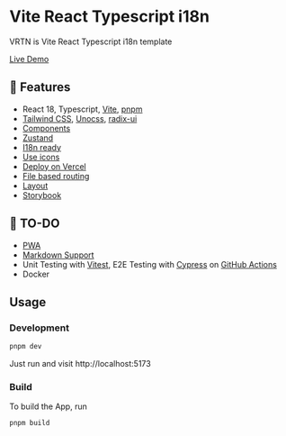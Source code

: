 # Vite React Typescript i18n
VRTN is Vite React Typescript i18n template

[Live Demo](https://resume-ruby-rho.vercel.app/)

## 🚀 Features

- React 18, Typescript, [Vite](https://github.com/vitejs/vite), [pnpm](https://pnpm.io/) 
- [Tailwind CSS](https://tailwindcss.com/), [Unocss](https://unocss.dev/), [radix-ui](https://www.radix-ui.com/)
- [Components](./src/components)
- [Zustand](https://zustand-demo.pmnd.rs/)
- [I18n ready](./public/locales)
- [Use icons](https://unocss.dev/presets/icons)
- [Deploy on Vercel](https://vercel.com)
- [File based routing](https://github.com/oedotme/generouted)
- [Layout](https://github.com/oedotme/generouted?tab=readme-ov-file#file-and-directories-naming-and-conventions)
- [Storybook](https://storybook.js.org/)

## 🚧 TO-DO

- [PWA]()
- [Markdown Support]()
- Unit Testing with [Vitest](https://github.com/vitest-dev/vitest), E2E Testing with [Cypress](https://cypress.io/)
  on [GitHub Actions](https://github.com/features/actions)
- Docker

[//]: # (## Try it now!)

[//]: # ()
[//]: # (### GitHub Template)

[//]: # ()
[//]: # ([Create a repo from this template on GitHub]&#40;https://github.com/chlee125/vrtn/generate&#41;.)

## Usage

### Development
```bash
pnpm dev
```
Just run and visit http://localhost:5173

### Build

To build the App, run

```bash
pnpm build
```
